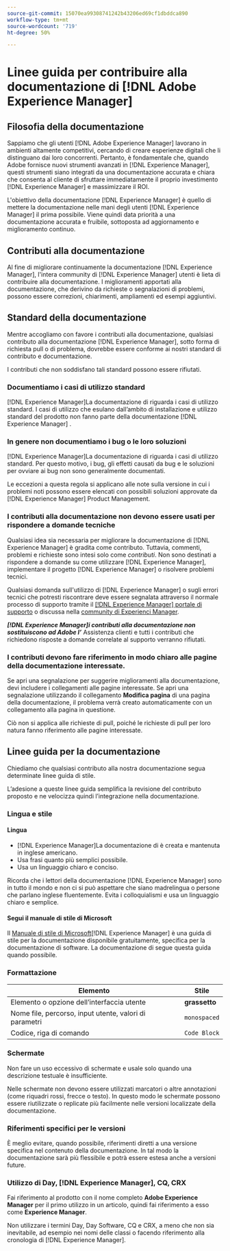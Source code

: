 ```yaml
---
source-git-commit: 15070ea99308741242b43206ed69cf1dbddca890
workflow-type: tm+mt
source-wordcount: '719'
ht-degree: 50%

---
```

# Linee guida per contribuire alla documentazione di [!DNL Adobe Experience Manager]

## Filosofia della documentazione

Sappiamo che gli utenti [!DNL Adobe Experience Manager] lavorano in ambienti altamente competitivi, cercando di creare esperienze digitali che li distinguano dai loro concorrenti. Pertanto, è fondamentale che, quando Adobe fornisce nuovi strumenti avanzati in [!DNL Experience Manager], questi strumenti siano integrati da una documentazione accurata e chiara che consenta al cliente di sfruttare immediatamente il proprio investimento [!DNL Experience Manager] e massimizzare il ROI.

L&#39;obiettivo della documentazione [!DNL Experience Manager] è quello di mettere la documentazione nelle mani degli utenti [!DNL Experience Manager] il prima possibile. Viene quindi data priorità a una documentazione accurata e fruibile, sottoposta ad aggiornamento e miglioramento continuo.

## Contributi alla documentazione

Al fine di migliorare continuamente la documentazione [!DNL Experience Manager], l&#39;intera community di [!DNL Experience Manager] utenti è lieta di contribuire alla documentazione. I miglioramenti apportati alla documentazione, che derivino da richieste o segnalazioni di problemi, possono essere correzioni, chiarimenti, ampliamenti ed esempi aggiuntivi.

## Standard della documentazione

Mentre accogliamo con favore i contributi alla documentazione, qualsiasi contributo alla documentazione [!DNL Experience Manager], sotto forma di richiesta pull o di problema, dovrebbe essere conforme ai nostri standard di contributo e documentazione.

I contributi che non soddisfano tali standard possono essere rifiutati.

### Documentiamo i casi di utilizzo standard

[!DNL Experience Manager]La documentazione di riguarda i casi di utilizzo standard. I casi di utilizzo che esulano dall’ambito di installazione e utilizzo standard del prodotto non fanno parte della documentazione [!DNL Experience Manager] .

### In genere non documentiamo i bug o le loro soluzioni

[!DNL Experience Manager]La documentazione di riguarda i casi di utilizzo standard. Per questo motivo, i bug, gli effetti causati da bug e le soluzioni per ovviare ai bug non sono generalmente documentati.

Le eccezioni a questa regola si applicano alle note sulla versione in cui i problemi noti possono essere elencati con possibili soluzioni approvate da [!DNL Experience Manager] Product Management.

### I contributi alla documentazione non devono essere usati per rispondere a domande tecniche

Qualsiasi idea sia necessaria per migliorare la documentazione di [!DNL Experience Manager] è gradita come contributo. Tuttavia, commenti, problemi e richieste sono intesi solo come *contributi*. Non sono destinati a rispondere a domande su come utilizzare [!DNL Experience Manager], implementare il progetto [!DNL Experience Manager] o risolvere problemi tecnici.

Qualsiasi domanda sull&#39;utilizzo di [!DNL Experience Manager] o sugli errori tecnici che potresti riscontrare deve essere segnalata attraverso il normale processo di supporto tramite il [[!DNL Experience Manager] portale di supporto](https://experienceleague.adobe.com/?support-solution=Experience+Manager#support) o discussa nella [community di Experienci Manager](https://experienceleaguecommunities.adobe.com/t5/adobe-experience-manager/ct-p/adobe-experience-manager-community).

***[!DNL Experience Manager]i contributi alla documentazione non sostituiscono ad Adobe l’*** Assistenza clienti e tutti i contributi che richiedono risposte a domande correlate al supporto verranno rifiutati.

### I contributi devono fare riferimento in modo chiaro alle pagine della documentazione interessate.

Se apri una segnalazione per suggerire miglioramenti alla documentazione, devi includere i collegamenti alle pagine interessate. Se apri una segnalazione utilizzando il collegamento **Modifica pagina** di una pagina della documentazione, il problema verrà creato automaticamente con un collegamento alla pagina in questione.

Ciò non si applica alle richieste di pull, poiché le richieste di pull per loro natura fanno riferimento alle pagine interessate.

## Linee guida per la documentazione

Chiediamo che qualsiasi contributo alla nostra documentazione segua determinate linee guida di stile.

L’adesione a queste linee guida semplifica la revisione del contributo proposto e ne velocizza quindi l’integrazione nella documentazione.

### Lingua e stile

#### Lingua

* [!DNL Experience Manager]La documentazione di è creata e mantenuta in inglese americano.
* Usa frasi quanto più semplici possibile.
* Usa un linguaggio chiaro e conciso.

Ricorda che i lettori della documentazione [!DNL Experience Manager] sono in tutto il mondo e non ci si può aspettare che siano madrelingua o persone che parlano inglese fluentemente. Evita i colloquialismi e usa un linguaggio chiaro e semplice.

#### Segui il manuale di stile di Microsoft

Il [Manuale di stile di Microsoft](https://docs.microsoft.com/it-it/style-guide/welcome/)[!DNL Experience Manager] è una guida di stile per la documentazione disponibile gratuitamente, specifica per la documentazione di software. La documentazione di segue questa guida quando possibile.

### Formattazione

| Elemento | Stile |
|---|---|
| Elemento o opzione dell’interfaccia utente | **grassetto** |
| Nome file, percorso, input utente, valori di parametri | `monospaced` |
| Codice, riga di comando | ```Code Block``` |

### Schermate

Non fare un uso eccessivo di schermate e usale solo quando una descrizione testuale è insufficiente.

Nelle schermate non devono essere utilizzati marcatori o altre annotazioni (come riquadri rossi, frecce o testo). In questo modo le schermate possono essere riutilizzate o replicate più facilmente nelle versioni localizzate della documentazione.

### Riferimenti specifici per le versioni

È meglio evitare, quando possibile, riferimenti diretti a una versione specifica nel contenuto della documentazione. In tal modo la documentazione sarà più flessibile e potrà essere estesa anche a versioni future.

### Utilizzo di Day, [!DNL Experience Manager], CQ, CRX

Fai riferimento al prodotto con il nome completo **Adobe Experience Manager** per il primo utilizzo in un articolo, quindi fai riferimento a esso come **Experience Manager**.

Non utilizzare i termini Day, Day Software, CQ e CRX, a meno che non sia inevitabile, ad esempio nei nomi delle classi o facendo riferimento alla cronologia di [!DNL Experience Manager].
